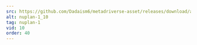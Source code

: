 ```yaml
---
src: https://github.com/Dadaism6/metadriverse-asset/releases/download/assetsv1.0.2/nuplan-1_10.mp4
alt: nuplan-1_10
tag: nuplan-1
vid: 10
order: 40
---
```

